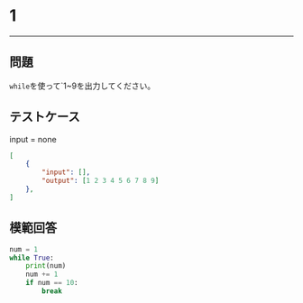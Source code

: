 # 1

---
## 問題

`while`を使って`1~9を出力してください。

## テストケース
input = none
```json
[
	{
		"input": [],
		"output": [1 2 3 4 5 6 7 8 9]
  	},
]
```

## 模範回答
```python
num = 1
while True:
	print(num)
	num += 1
	if num == 10:
		break
```